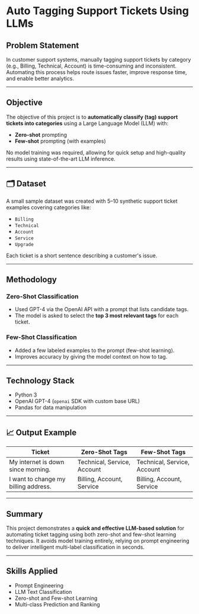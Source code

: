 #  Auto Tagging Support Tickets Using LLMs

##  Problem Statement

In customer support systems, manually tagging support tickets by category (e.g., Billing, Technical, Account) is time-consuming and inconsistent. Automating this process helps route issues faster, improve response time, and enable better analytics.

---

##  Objective

The objective of this project is to **automatically classify (tag) support tickets into categories** using a Large Language Model (LLM) with:

- **Zero-shot** prompting
- **Few-shot** prompting (with examples)

No model training was required, allowing for quick setup and high-quality results using state-of-the-art LLM inference.

---

## 🗂️ Dataset

A small sample dataset was created with 5–10 synthetic support ticket examples covering categories like:

- `Billing`
- `Technical`
- `Account`
- `Service`
- `Upgrade`

Each ticket is a short sentence describing a customer's issue.

---

##  Methodology

### Zero-Shot Classification

- Used GPT-4 via the OpenAI API with a prompt that lists candidate tags.
- The model is asked to select the **top 3 most relevant tags** for each ticket.

### Few-Shot Classification

- Added a few labeled examples to the prompt (few-shot learning).
- Improves accuracy by giving the model context on how to tag.

---

## Technology Stack

- Python 3
- OpenAI GPT-4 (`openai` SDK with custom base URL)
- Pandas for data manipulation

---

## 📈 Output Example

| Ticket                                           | Zero-Shot Tags             | Few-Shot Tags              |
|--------------------------------------------------|-----------------------------|-----------------------------|
| My internet is down since morning.              | Technical, Service, Account | Technical, Service, Account |
| I want to change my billing address.            | Billing, Account, Service   | Billing, Account, Service   |

---

## Summary

This project demonstrates a **quick and effective LLM-based solution** for automating ticket tagging using both zero-shot and few-shot learning techniques. It avoids model training entirely, relying on prompt engineering to deliver intelligent multi-label classification in seconds.

---

## Skills Applied

- Prompt Engineering
- LLM Text Classification
- Zero-shot and Few-shot Learning
- Multi-class Prediction and Ranking
